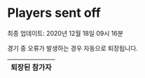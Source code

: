 # Players sent off
최종 업데이트: 2020년 12월 18일 09시 16분


경기 중 오류가 발생하는 경우 자동으로 퇴장됩니다.


| 퇴장된 참가자 |
|:---:|